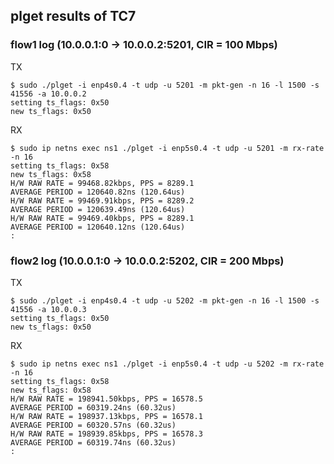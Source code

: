 ## plget results of TC7
### flow1 log (10.0.0.1:0 -> 10.0.0.2:5201, CIR = 100 Mbps)
TX
```shell
$ sudo ./plget -i enp4s0.4 -t udp -u 5201 -m pkt-gen -n 16 -l 1500 -s 41556 -a 10.0.0.2
setting ts_flags: 0x50
new ts_flags: 0x50
```
RX
```shell
$ sudo ip netns exec ns1 ./plget -i enp5s0.4 -t udp -u 5201 -m rx-rate -n 16
setting ts_flags: 0x58
new ts_flags: 0x58
H/W RAW RATE = 99468.82kbps, PPS = 8289.1
AVERAGE PERIOD = 120640.82ns (120.64us)
H/W RAW RATE = 99469.91kbps, PPS = 8289.2
AVERAGE PERIOD = 120639.49ns (120.64us)
H/W RAW RATE = 99469.40kbps, PPS = 8289.1
AVERAGE PERIOD = 120640.12ns (120.64us)
:
```
### flow2 log (10.0.0.1:0 -> 10.0.0.2:5202, CIR = 200 Mbps)
TX
```shell
$ sudo ./plget -i enp4s0.4 -t udp -u 5202 -m pkt-gen -n 16 -l 1500 -s 41556 -a 10.0.0.3
setting ts_flags: 0x50
new ts_flags: 0x50
```
RX
```shell
$ sudo ip netns exec ns1 ./plget -i enp5s0.4 -t udp -u 5202 -m rx-rate -n 16
setting ts_flags: 0x58
new ts_flags: 0x58
H/W RAW RATE = 198941.50kbps, PPS = 16578.5
AVERAGE PERIOD = 60319.24ns (60.32us)
H/W RAW RATE = 198937.13kbps, PPS = 16578.1
AVERAGE PERIOD = 60320.57ns (60.32us)
H/W RAW RATE = 198939.85kbps, PPS = 16578.3
AVERAGE PERIOD = 60319.74ns (60.32us)
:
```
